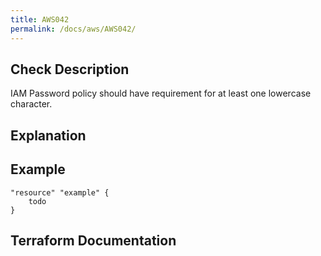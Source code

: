 ```yaml
---
title: AWS042
permalink: /docs/aws/AWS042/
---
```



## Check Description

IAM Password policy should have requirement for at least one lowercase character.

## Explanation

## Example

```
"resource" "example" {
	todo
}
```

## Terraform Documentation
